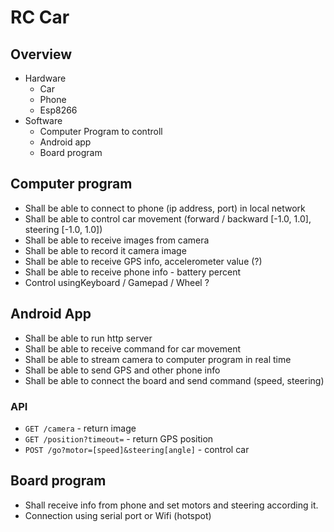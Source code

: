 # RC Car

## Overview
 - Hardware
   - Car
   - Phone 
   - Esp8266 
 - Software
   - Computer Program to controll
   - Android app
   - Board program

## Computer program

 - Shall be able to connect to phone (ip address, port) in local network
 - Shall be able to control car movement (forward / backward [-1.0, 1.0], steering [-1.0, 1.0])
 - Shall be able to receive images from camera
 - Shall be able to record it camera image
 - Shall be able to receive GPS info, accelerometer value (?)
 - Shall be able to receive phone info - battery percent
 - Control usingKeyboard / Gamepad / Wheel ?

## Android App
 - Shall be able to run http server
 - Shall be able to receive command for car movement
 - Shall be able to stream camera to computer program in real time 
 - Shall be able to send GPS and other phone info
 - Shall be able to connect the board and send command (speed, steering)

### API
 - `GET /camera` - return image 
 - `GET /position?timeout=` - return GPS position
 - `POST /go?motor=[speed]&steering[angle]` -  control car


## Board program
 - Shall receive info from phone and set motors and steering according it.
 - Connection using serial port or Wifi (hotspot)